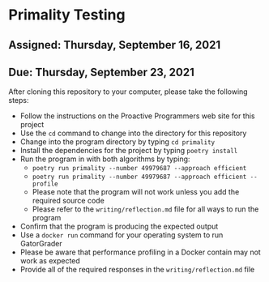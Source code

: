 # Primality Testing

## Assigned: Thursday, September 16, 2021
## Due: Thursday, September 23, 2021

After cloning this repository to your computer, please take the following steps:

- Follow the instructions on the Proactive Programmers web site for this project
- Use the `cd` command to change into the directory for this repository
- Change into the program directory by typing `cd primality`
- Install the dependencies for the project by typing `poetry install`
- Run the program in with both algorithms by typing:
  - `poetry run primality --number 49979687 --approach efficient`
  - `poetry run primality --number 49979687 --approach efficient --profile`
  - Please note that the program will not work unless you add the required source code
  - Please refer to the `writing/reflection.md` file for all ways to run the program
- Confirm that the program is producing the expected output
- Use a `docker run` command for your operating system to run GatorGrader
- Please be aware that performance profiling in a Docker contain may not work as expected
- Provide all of the required responses in the `writing/reflection.md` file
